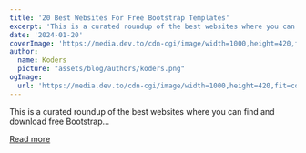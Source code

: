 ```yaml
---
title: '20 Best Websites For Free Bootstrap Templates'
excerpt: 'This is a curated roundup of the best websites where you can find and download free Bootstrap...'
date: '2024-01-20'
coverImage: 'https://media.dev.to/cdn-cgi/image/width=1000,height=420,fit=cover,gravity=auto,format=auto/https%3A%2F%2Fdev-to-uploads.s3.amazonaws.com%2Fuploads%2Farticles%2Fczc3vki6gb8mdeavrjhh.jpg'
author:
  name: Koders
  picture: "assets/blog/authors/koders.png"
ogImage:
  url: 'https://media.dev.to/cdn-cgi/image/width=1000,height=420,fit=cover,gravity=auto,format=auto/https%3A%2F%2Fdev-to-uploads.s3.amazonaws.com%2Fuploads%2Farticles%2Fczc3vki6gb8mdeavrjhh.jpg'
---
```


This is a curated roundup of the best websites where you can find and download free Bootstrap...

[Read more](https://dev.to/luciantartea/best-websites-for-free-bootstrap-templates-11ep)
